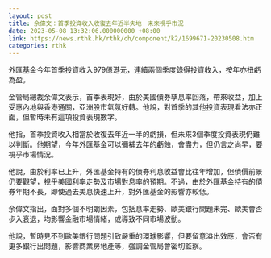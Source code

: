 ```yaml
---
layout: post
title: 余偉文：首季投資收入收復去年近半失地　未來視乎市況
date: 2023-05-08 13:32:06.000000000 +08:00
link: https://news.rthk.hk/rthk/ch/component/k2/1699671-20230508.htm
categories: rthk
---
```


外匯基金今年首季投資收入979億港元，連續兩個季度錄得投資收入，按年亦扭虧為盈。

金管局總裁余偉文表示，首季表現好，由於美國債券孳息率回落，帶來收益，加上受惠內地與香港通關，亞洲股市氣氛好轉。他說，對首季的其他投資表現看法亦正面，但暫時未有這項投資表現數字。

他指，首季投資收入相當於收復去年近一半的虧損，但未來3個季度投資表現仍難以判斷。他期望，今年外匯基金可以彌補去年的虧蝕，會盡力，但仍言之尚早，要視乎市場情況。

他說，由於利率已上升，外匯基金持有的債券利息收益會比往年增加，但債價前景仍要觀望，視乎美國利率走勢及市場對息率的預期。不過，由於外匯基金持有的債券年期不長，即使過去美息快速上升，對外匯基金的影響亦較低。

余偉文指出，面對多個不明朗因素，包括息率走勢、歐美銀行問題未完、歐美會否步入衰退，均影響金融市場情緒，或導致不同市場波動。

他說，暫時見不到歐美銀行問題引致嚴重的環球影響，但要留意溢出效應，會否有更多銀行出問題，影響商業房地產等，強調金管局會密切監察。

